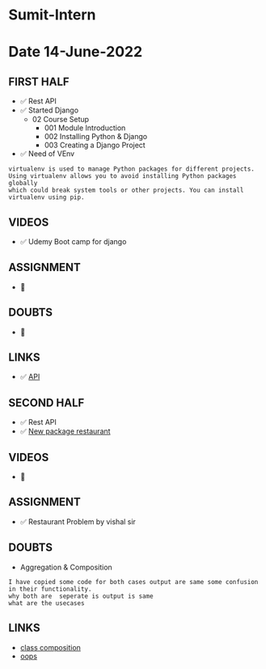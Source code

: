 # Sumit-Intern

# Date 14-June-2022


## FIRST HALF

- ✅ Rest API
- ✅ Started Django
    - 02 Course Setup
        - 001 Module Introduction
        - 002 Installing Python & Django
        - 003 Creating a Django Project
- ✅ Need of VEnv
```
virtualenv is used to manage Python packages for different projects. 
Using virtualenv allows you to avoid installing Python packages globally 
which could break system tools or other projects. You can install virtualenv using pip.

```
## VIDEOS
- ✅ Udemy Boot camp for django

## ASSIGNMENT
- 🚫

## DOUBTS
- 🚫

## LINKS 
- ✅ [API](https://realpython.com/api-integration-in-python/)


## SECOND HALF 
- ✅ Rest API
- ✅ [New package restaurant](https://github.com/sp18-interns/sumit_projects)
## VIDEOS
- 🚫

## ASSIGNMENT
- ✅ Restaurant Problem by vishal sir

## DOUBTS
- Aggregation & Composition
```
I have copied some code for both cases output are same some confusion in their functionality.
why both are  seperate is output is same 
what are the usecases 
```

## LINKS
- [class composition](https://faun.pub/association-aggregation-composition-python-ec9947832cbd)
- [oops](https://www.cs.rpi.edu/~sibel/csci1100/fall2017/lecture_notes/lec18_classes1.html)
